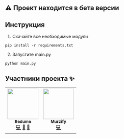 ## ⚠️ Проект находится в бета версии

## Инструкция
1. Скачайте все необходимые модули

```
pip install -r requirements.txt
```

2. Запустите main.py

```
python main.py
```

## Участники проекта ✨
<table>
  <tr>
    <td align="center">
     <a href="https://github.com/redume"><img src="https://avatars.githubusercontent.com/u/49362257?v=3?s=100" width="100px;" alt=""/><br /><sub><b>Redume</b></sub></a><br />
      <a href="#code" title="Код">💻</a>
     <a href="#ideas" title="Идеи">🤔</a>
    <a href="#projectManagement" title="Управление проектом">📆</a></td>
    
   <td align="center"><a href="https://github.com/Murzify"><img src="https://avatars.githubusercontent.com/u/59001661?v=3?s=100" width="100px;" alt=""/><br /><sub><b>Murzify</b></sub></a><br />
     <a href="#code" title="Помощь с кодом">💻</a>
 </tr>
</table>

